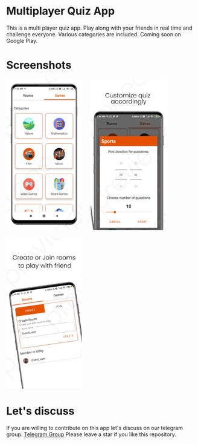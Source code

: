 # Multiplayer Quiz App

This is a multi player quiz app. Play along with your friends in real time and challenge everyone.
Various categories are included. Coming soon on Google Play.



# Screenshots
<img src="photos/image1.png" alt="drawing" width="200" />&nbsp;&nbsp;&nbsp;&nbsp;&nbsp;
<img src="photos/image3.png" alt="drawing" width="200"/>
<br><br>
<img src="photos/image2.png" alt="drawing" width="200"/>


# Let's discuss

  If you are willing to contribute on this app let's discuss on our telegram group.
  [Telegram Group](https://t.me/joinchat/OKSLQBoBNquemTZD4gO9sQ)
  Please leave a star if you like this repository.